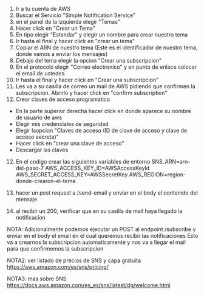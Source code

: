1. Ir a tu cuenta de AWS
2. Buscar el Servicio "Simple Notification Service"
3. en el panel de la izquierda elegir "Temas"
4. Hacer click en "Crear un Tema"
5. En tipo elegir "Estandar" y elegir un nombre para crear nuestro tema
6. Ir hasta el final y hacer click en "crear un tema"
7. Copiar el ARN de nuestro tema (Este es el identificador de nuestro tema, donde vamos a enviar los mensajes)
8. Debajo del tema elegir la opcion "Crear una subscripcion"
9. En el protocolo elegir "Correo electronico" y en punto de enlace colocar el email de ustedes
10. Ir hasta el final y hacer click en "Crear una subscripcion"
11. Les va a su casilla de correo un mail de AWS pidiendo que confirmen la subscripcion. Abrirlo y hacer click en "confirm subscription"
12. Crear claves de acceso programatico

- En la parte superior derecha hacer click en donde aparece su nombre de usuario de aws
- Elegir mis credenciales de seguridad
- Elegir laopcion "Claves de acceso (ID de clave de acceso y clave de acceso secreta)"
- Hacer click en "crear una clave de acceso"
- Descargar las claves

12. En el codigo crear las siguientes variables de entorno
    SNS_ARN=arn-del-paso-7
    AWS_ACCESS_KEY_ID=AWSAccessKeyId
    AWS_SECRET_ACCESS_KEY=AWSSecretKey
    AWS_REGION=region-donde-crearon-el-tema

13. hacer un post request a /send-email y enviar en el body el contenido del mensaje
14. al recibir un 200, verificar que en su casilla de mail haya llegado la notificacion

NOTA:
Adicionalmente podemos ejecutar un POST al endpoint /subscribe y enviar en el body el email en el cual queremos recibir las notificaciones
Esto va a crearnos la subscripcion automaticamente y nos va a llegar el mail para que confirmemos la subscripcion

NOTA2:
ver listado de precios de SNS y capa gratuita
https://aws.amazon.com/es/sns/pricing/

NOTA3:
mas sobre SNS
https://docs.aws.amazon.com/es_es/sns/latest/dg/welcome.html
